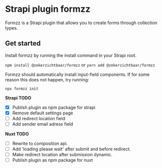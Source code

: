 # Strapi plugin formzz

Formzz is a Strapi plugin that allows you to create forms through collection types.

## Get started

Install formzz by running the install command in your Strapi root.

`npm install @zekerzichtbaar/formzz` or `yarn add @zekerzichtbaar/formzz`

Formzz should automatically install input-field components. If for some reason this does not happen, try running:

`npx formzz init`

**Strapi TODO**
- [x] Publish plugin as npm package for strapi
- [x] Remove default settings page
- [ ] Add redirect location field
- [ ] Add sender email adress field

**Nuxt TODO**
- [ ] Rewrite to composition api.
- [ ] Add 'loading please wait' after submit and before redirect.
- [ ] Make redirect location after submission dynamic.
- [ ] Publish plugin as npm package for nuxt
